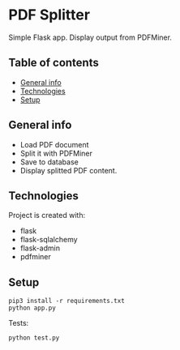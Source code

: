 # PDF Splitter
Simple Flask app. Display output from PDFMiner.

## Table of contents
* [General info](#general-info)
* [Technologies](#technologies)
* [Setup](#setup)

## General info
* Load PDF document
* Split it with PDFMiner
* Save to database
* Display splitted PDF content.

## Technologies
Project is created with:
* flask
* flask-sqlalchemy
* flask-admin
* pdfminer

## Setup
```
pip3 install -r requirements.txt
python app.py
```

Tests:
 ```
python test.py
```
